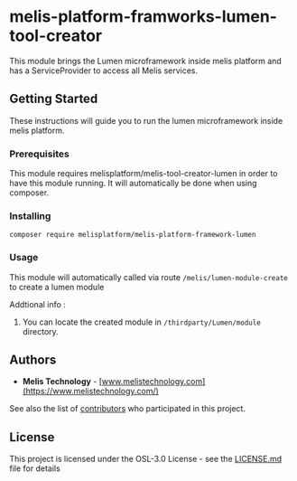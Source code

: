 # melis-platform-framworks-lumen-tool-creator

This module brings the Lumen microframework inside melis platform and has a ServiceProvider to access all Melis services.

## Getting Started

These instructions will guide you to run the lumen microframework inside melis platform.

### Prerequisites

This module requires melisplatform/melis-tool-creator-lumen in order to have this module running. It will automatically be done when using composer.
 
### Installing

```
composer require melisplatform/melis-platform-framework-lumen
```


### Usage

This module will automatically called via route ``` /melis/lumen-module-create ``` to create a lumen module


Addtional info :

1. You can locate the created module in ``` /thirdparty/Lumen/module ``` directory.

## Authors

* **Melis Technology** - [www.melistechnology.com](https://www.melistechnology.com/)

See also the list of [contributors](https://github.com/melisplatform/melis-core/contributors) who participated in this project.


## License

This project is licensed under the OSL-3.0 License - see the [LICENSE.md](LICENSE.md) file for details


